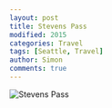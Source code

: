 ```yaml
---
layout: post
title: Stevens Pass
modified: 2015
categories: Travel
tags: [Seattle, Travel]
author: Simon
comments: true
---
```


![Stevens Pass](/Users/simonlaird1/Sites/ayearlessordinary.com/images/IMG_20150104_151855.jpg)